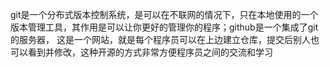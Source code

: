 git是一个分布式版本控制系统，是可以在不联网的情况下，只在本地使用的一个版本管理工具，其作用是可以让你更好的管理你的程序；github是一个集成了git的服务器，
	这是一个网站，就是每个程序员可以在上边建立仓库，提交后别人也可以看到并修改，这种开源的方式非常方便程序员之间的交流和学习

